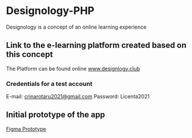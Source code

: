 # Designology-PHP

Designology is a concept of an online learning experience

## Link to the e-learning platform created based on this concept

The Platform can be found online www.designlogy.club

### Credentials for a test account

E-mail: crinarotaru2021@gmail.com
Password: Licenta2021

## Initial prototype of the app

[Figma Prototype](https://www.figma.com/proto/G16RqcCOnxwETL9XI3Jp0L/First-stage?page-id=5%3A9043&node-id=5%3A9044&viewport=489%2C305%2C0.03838790953159332&scaling=min-zoom&hide-ui=1)

